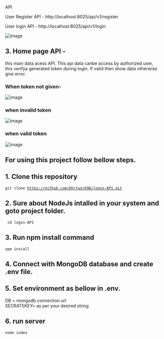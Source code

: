 API

User Register API - http://localhost:8025/api/v1/register

User login API - http://localhost:8025/api/v1/login

![image](https://user-images.githubusercontent.com/88784869/211201148-bb0abdce-4808-4de4-a635-9a3a8e63b06e.png)

## 3. Home page API - 
this main data acess API. This api data canbe access by authorized user, this verifya generated token during login. If valid then show data otherwise give error.

### When token not given-
![image](https://user-images.githubusercontent.com/88784869/211201500-21b766b6-6a0d-427f-bce8-335c3e59fa43.png)

###  when invalid token

![image](https://user-images.githubusercontent.com/88784869/211201538-49c1fa30-c57d-4220-a57a-1a199ca89c05.png)

### when valid token

![image](https://user-images.githubusercontent.com/88784869/211201620-a788a961-6862-4069-838b-7dde187ddda1.png)


## For using this project follow bellow steps.

## 1. Clone this repository 
<code>git clone https://github.com/bhrtwork96/login-API.git</code>

## 2. Sure about NodeJs intalled in your system and goto project folder.
<code> cd login-API</code>

## 3. Run npm install command
<code>npm install</code>

## 4. Connect with MongoDB database and create .env file.

## 5. Set environment as bellow in .env.
  
  DB = mongodb connection url <br>
  SECRATEKEY= as per your desired string
  
## 6. run server
<code>node index</code>

